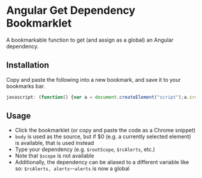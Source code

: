 # Angular Get Dependency Bookmarklet

A bookmarkable function to get (and assign as a global) an Angular dependency.

## Installation

Copy and paste the following into a new bookmark, and save it to your bookmarks bar.

```javascript
javascript: (function() {var a = document.createElement("script");a.src = "https://rawgit.com/DSchau/angular-get-dependency-bookmarklet/master/angular-get-dependency-bookmarklet.js";a.onload=function(){window.getDependency()};document.head.appendChild(a)})();
```

## Usage

- Click the bookmarklet (or copy and paste the code as a Chrome snippet)
 - `body` is used as the source, but if $0 (e.g. a currently selected element) is available, that is used instead
- Type your dependency (e.g. `$rootScope`, `$rcAlerts`, etc.)
 - Note that `$scope` is not available
 - Additionally, the dependency can be aliased to a different variable like so: `$rcAlerts, alerts`--`alerts` is now a global